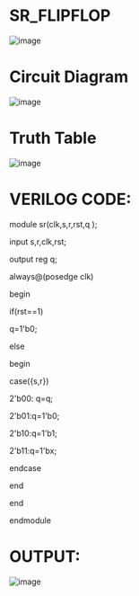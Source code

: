 # SR_FLIPFLOP
![image](https://github.com/RESMIRNAIR/SR_FLIPFLOP/assets/154305926/c17acfa3-84d9-4ef6-99ab-d36655169f63)
# Circuit Diagram
![image](https://github.com/RESMIRNAIR/SR_FLIPFLOP/assets/154305926/51cb1738-6112-466e-a1b0-f9dd9f2e9d25)
# Truth Table
![image](https://github.com/RESMIRNAIR/SR_FLIPFLOP/assets/154305926/0946849a-bd0a-445b-b27e-0833dee20e51)
# VERILOG CODE:
module sr(clk,s,r,rst,q );

input s,r,clk,rst;

output reg q;

always@(posedge clk)

begin

if(rst==1)

q=1'b0;

else

begin

case({s,r})

2'b00: q=q;

2'b01:q=1'b0;

2'b10:q=1'b1;

2'b11:q=1'bx;

endcase

end

end

endmodule

# OUTPUT:
![image](https://github.com/RESMIRNAIR/SR_FLIPFLOP/assets/125188331/ddb8b6d4-628b-4d03-9051-87e65c696d83)
